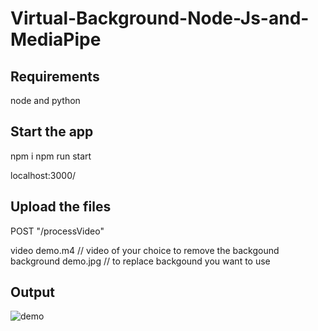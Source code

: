# Virtual-Background-Node-Js-and-MediaPipe

## Requirements
node and python

## Start the app
npm i
npm run start

localhost:3000/

## Upload the files
POST "/processVideo"

video demo.m4   // video of your choice to remove the backgound
background demo.jpg   // to replace backgound you want to use


## Output

![demo](https://github.com/Az1m04/Virtual-Background-Node-Js-and-MediaPipe/assets/42888008/1d5b6d37-88c2-4fa7-bfa0-485a8b188383)
